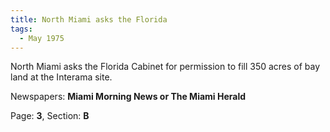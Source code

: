 ```yaml
---  
title: North Miami asks the Florida  
tags:  
  - May 1975  
---  
```

  
North Miami asks the Florida Cabinet for permission to fill 350 acres of bay land at the Interama site.  
  
Newspapers: **Miami Morning News or The Miami Herald**  
  
Page: **3**, Section: **B** 
